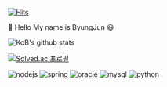 [![Hits](https://hits.seeyoufarm.com/api/count/incr/badge.svg?url=https%3A%2F%2Fgithub.com%2Fkingbj0429%2Fhit-counter&count_bg=%2344F77D&title_bg=%236A5E5E&icon=node-dot-js.svg&icon_color=%2346C724&title=hits&edge_flat=false)](https://hits.seeyoufarm.com)

👋 Hello My name is ByungJun :smiley:

![KoB's github stats](https://github-readme-stats.vercel.app/api?username=kingbj940429&show_icons=true&theme=radical)

[![Solved.ac
프로필](http://mazassumnida.wtf/api/v2/generate_badge?boj=kingbj0429)](https://solved.ac/kingbj0429)

![nodejs](https://img.shields.io/badge/Node.js-%E2%98%85%E2%98%85%E2%98%85%E2%98%85%E2%98%86-green?logo=node.js)
![spring](https://img.shields.io/badge/Spring-%E2%98%85%E2%98%85%E2%98%85%E2%98%86%E2%98%86-yellowgreen?logo=spring)
![oracle](https://img.shields.io/badge/Oracle-%E2%98%85%E2%98%85%E2%98%86%E2%98%86%E2%98%86-red?logo=oracle)
![mysql](https://img.shields.io/badge/Mysql-%E2%98%85%E2%98%85%E2%98%86%E2%98%86%E2%98%86-blue?logo=mysql)
![python](https://img.shields.io/badge/Python-%E2%98%85%E2%98%85%E2%98%86%E2%98%86%E2%98%86-blue?logo=python)
<!--
**kingbj940429/kingbj940429** is a ✨ _special_ ✨ repository because its `README.md` (this file) appears on your GitHub profile.

Here are some ideas to get you started:

- 🔭 I’m currently working on ...
- 🌱 I’m currently learning ...
- 👯 I’m looking to collaborate on ...
- 🤔 I’m looking for help with ...
- 💬 Ask me about ...
- 📫 How to reach me: ...
- 😄 Pronouns: ...
- ⚡ Fun fact: ...
https://github.com/anuraghazra/github-readme-stats ==> github stats 주소
https://www.webfx.com/tools/emoji-cheat-sheet/ ==> 이모지 주소
https://steemit.com/kr/@nand/markdown ==> 깃헙 마크다운 사용법 주소
https://img.shields.io/github/languages/top/kingbj940429/BJ.GG ==> 깃헙 프로젝트내 최다 언어
https://sujinlee.me/professional-github/ ==> 깃헙 포트폴리오 정리 방법
https://shields.io/ ==> shieds.io 뱃지
-->
